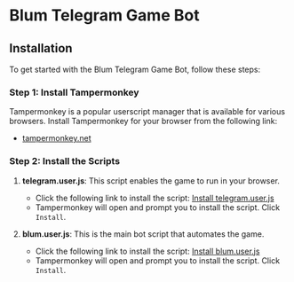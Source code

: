 # Blum Telegram Game Bot


## Installation

To get started with the Blum Telegram Game Bot, follow these steps:

### Step 1: Install Tampermonkey

Tampermonkey is a popular userscript manager that is available for various browsers. Install Tampermonkey for your browser from the following link:

- [tampermonkey.net](https://www.tampermonkey.net/)

### Step 2: Install the Scripts

1. **telegram.user.js**: This script enables the game to run in your browser.

   - Click the following link to install the script: [Install telegram.user.js](https://raw.githubusercontent.com/SmartBotBlack/tap-sport-bot/main/src/telegram.user.js)
   - Tampermonkey will open and prompt you to install the script. Click `Install`.

2. **blum.user.js**: This is the main bot script that automates the game.

   - Click the following link to install the script: [Install blum.user.js](https://raw.githubusercontent.com/SmartBotBlack/blum-bot/main/src/blum.user.js)
   - Tampermonkey will open and prompt you to install the script. Click `Install`.